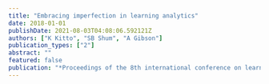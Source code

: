 ```yaml
---
title: "Embracing imperfection in learning analytics"
date: 2018-01-01
publishDate: 2021-08-03T04:08:06.592121Z
authors: ["K Kitto", "SB Shum", "A Gibson"]
publication_types: ["2"]
abstract: ""
featured: false
publication: "*Proceedings of the 8th international conference on learning analytics and …*"
---
```


